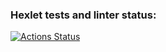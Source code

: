 ### Hexlet tests and linter status:
[![Actions Status](https://github.com/andreikhanau/frontend-project-12/actions/workflows/hexlet-check.yml/badge.svg)](https://github.com/andreikhanau/frontend-project-12/actions)
